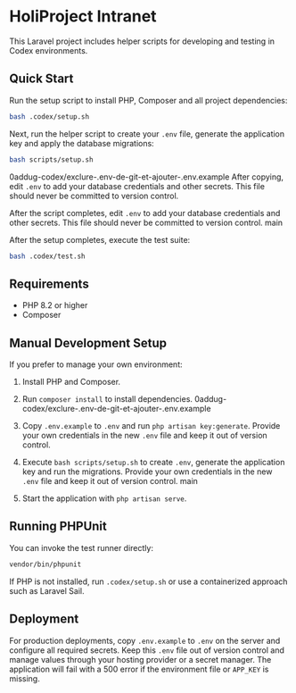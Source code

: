 # HoliProject Intranet

This Laravel project includes helper scripts for developing and testing in Codex environments.

## Quick Start

Run the setup script to install PHP, Composer and all project dependencies:

```bash
bash .codex/setup.sh
```

Next, run the helper script to create your `.env` file, generate the
application key and apply the database migrations:

```bash
bash scripts/setup.sh
```

 0addug-codex/exclure-.env-de-git-et-ajouter-.env.example
After copying, edit `.env` to add your database credentials and other
secrets. This file should never be committed to version control.

After the script completes, edit `.env` to add your database credentials
and other secrets. This file should never be committed to version control.
main

After the setup completes, execute the test suite:

```bash
bash .codex/test.sh
```

## Requirements

- PHP 8.2 or higher
- Composer

## Manual Development Setup

If you prefer to manage your own environment:

1. Install PHP and Composer.
2. Run `composer install` to install dependencies.
 0addug-codex/exclure-.env-de-git-et-ajouter-.env.example
3. Copy `.env.example` to `.env` and run `php artisan key:generate`.
   Provide your own credentials in the new `.env` file and keep it out
   of version control.

3. Execute `bash scripts/setup.sh` to create `.env`, generate the
   application key and run the migrations. Provide your own credentials
   in the new `.env` file and keep it out of version control.
 main
4. Start the application with `php artisan serve`.

## Running PHPUnit

You can invoke the test runner directly:

```bash
vendor/bin/phpunit
```

If PHP is not installed, run `.codex/setup.sh` or use a containerized approach such as Laravel Sail.

## Deployment

For production deployments, copy `.env.example` to `.env` on the server and
configure all required secrets. Keep this `.env` file out of version control and
manage values through your hosting provider or a secret manager. The application
will fail with a 500 error if the environment file or `APP_KEY` is missing.
